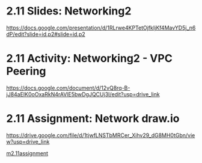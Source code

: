 # 2.11 Slides: Networking2 
https://docs.google.com/presentation/d/1RLrwe4KPTetOjfkIjKf4MavYD5j_n6dP/edit?slide=id.p2#slide=id.p2

# 2.11 Activity: Networking2 - VPC Peering
https://docs.google.com/document/d/12vQ8rq-B-jJ84aEIK0oOxaRkN4rAVlE5bwDgJQCUj3I/edit?usp=drive_link

# 2.11 Assignment: Network draw.io
https://drive.google.com/file/d/1tjwfLNSTbMRCer_Xihv29_dG8MH0tGbn/view?usp=drive_link

 [m2.11assignment](/M2-Architecture/m2docs/ce9-m2.11assignment-RogerGoh-networking.jpg)